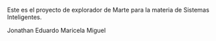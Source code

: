 Este es el proyecto de explorador de Marte para la materia de Sistemas Inteligentes.

Jonathan
Eduardo
Maricela
Miguel